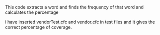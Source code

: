 This code extracts a word and finds the frequency of that word and calculates the percentage  

i have inserted vendorTest.cfc and vendor.cfc in test files and it gives the correct percentage of coverage.
